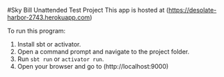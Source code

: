 #Sky Bill Unattended Test Project
This app is hosted at (https://desolate-harbor-2743.herokuapp.com)

To run this program:

1. Install sbt or activator.
2. Open a command prompt and navigate to the project folder.
3. Run `sbt run` or `activator run`.
4. Open your browser and go to (http://localhost:9000)